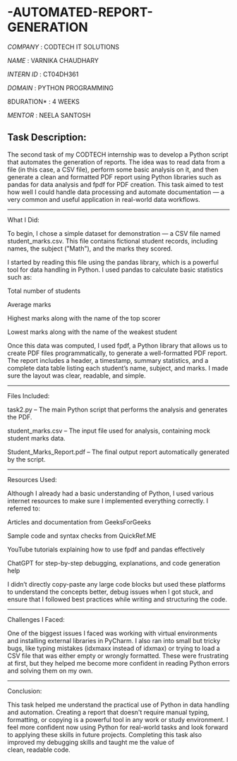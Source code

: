 # -AUTOMATED-REPORT-GENERATION

*COMPANY* : CODTECH IT SOLUTIONS 

*NAME* : VARNIKA CHAUDHARY 

*INTERN ID* : CT04DH361

*DOMAIN* : PYTHON PROGRAMMING 

8DURATION* : 4 WEEKS 

*MENTOR* : NEELA SANTOSH 

## Task Description:

The second task of my CODTECH internship was to develop a Python script that automates the generation of reports. The idea was to read data from a file (in this case, a CSV file), perform some basic analysis on it, and then generate a clean and formatted PDF report using Python libraries such as pandas for data analysis and fpdf for PDF creation. This task aimed to test how well I could handle data processing and automate documentation — a very common and useful application in real-world data workflows.


---

 What I Did:

To begin, I chose a simple dataset for demonstration — a CSV file named student_marks.csv. This file contains fictional student records, including names, the subject ("Math"), and the marks they scored.

I started by reading this file using the pandas library, which is a powerful tool for data handling in Python. I used pandas to calculate basic statistics such as:

Total number of students

Average marks

Highest marks along with the name of the top scorer

Lowest marks along with the name of the weakest student


Once this data was computed, I used fpdf, a Python library that allows us to create PDF files programmatically, to generate a well-formatted PDF report. The report includes a header, a timestamp, summary statistics, and a complete data table listing each student’s name, subject, and marks. I made sure the layout was clear, readable, and simple.


---

 Files Included:

task2.py – The main Python script that performs the analysis and generates the PDF.

student_marks.csv – The input file used for analysis, containing mock student marks data.

Student_Marks_Report.pdf – The final output report automatically generated by the script.



---

 Resources Used:

Although I already had a basic understanding of Python, I used various internet resources to make sure I implemented everything correctly. I referred to:

Articles and documentation from GeeksForGeeks

Sample code and syntax checks from QuickRef.ME

YouTube tutorials explaining how to use fpdf and pandas effectively

ChatGPT for step-by-step debugging, explanations, and code generation help


I didn’t directly copy-paste any large code blocks but used these platforms to understand the concepts better, debug issues when I got stuck, and ensure that I followed best practices while writing and structuring the code.


---

 Challenges I Faced:

One of the biggest issues I faced was working with virtual environments and installing external libraries in PyCharm. I also ran into small but tricky bugs, like typing mistakes (idxmaxx instead of idxmax) or trying to load a CSV file that was either empty or wrongly formatted. These were frustrating at first, but they helped me become more confident in reading Python errors and solving them on my own.


---

 Conclusion:

This task helped me understand the practical use of Python in data handling and automation. Creating a report that doesn't require manual typing, formatting, or copying is a powerful tool in any work or study environment. I feel more confident now using Python for real-world tasks and look forward to applying these skills in future projects. Completing this task also improved my debugging skills and taught me the value of clean, readable code.
